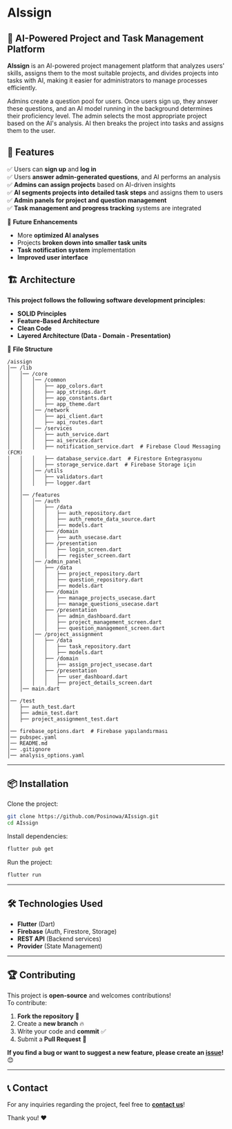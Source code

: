# AIssign

## 🚀 AI-Powered Project and Task Management Platform

**AIssign** is an AI-powered project management platform that analyzes users' skills, assigns them to the most suitable projects, and divides projects into tasks with AI, making it easier for administrators to manage processes efficiently.

Admins create a question pool for users. Once users sign up, they answer these questions, and an AI model running in the background determines their proficiency level. The admin selects the most appropriate project based on the AI's analysis. AI then breaks the project into tasks and assigns them to the user.

## 📌 Features

✅ Users can **sign up** and **log in**  
✅ Users **answer admin-generated questions**, and AI performs an analysis  
✅ **Admins can assign projects** based on AI-driven insights  
✅ **AI segments projects into detailed task steps** and assigns them to users  
✅ **Admin panels for project and question management**  
✅ **Task management and progress tracking** systems are integrated  

🔄 **Future Enhancements**  
- More **optimized AI analyses**  
- Projects **broken down into smaller task units**  
- **Task notification system** implementation  
- **Improved user interface**  

## 🏗️ Architecture

**This project follows the following software development principles:**
- **SOLID Principles**
- **Feature-Based Architecture**
- **Clean Code**
- **Layered Architecture (Data - Domain - Presentation)**

📂 **File Structure**

```
/aissign
│── /lib
│   │── /core
│   │   │── /common
│   │   │   ├── app_colors.dart
│   │   │   ├── app_strings.dart
│   │   │   ├── app_constants.dart
│   │   │   ├── app_theme.dart
│   │   │── /network
│   │   │   ├── api_client.dart
│   │   │   ├── api_routes.dart
│   │   │── /services
│   │   │   ├── auth_service.dart
│   │   │   ├── ai_service.dart
│   │   │   ├── notification_service.dart  # Firebase Cloud Messaging (FCM)
│   │   │   ├── database_service.dart  # Firestore Entegrasyonu
│   │   │   ├── storage_service.dart  # Firebase Storage için
│   │   │── /utils
│   │   │   ├── validators.dart
│   │   │   ├── logger.dart
│   │
│   │── /features
│   │   │── /auth
│   │   │   ├── /data
│   │   │   │   ├── auth_repository.dart
│   │   │   │   ├── auth_remote_data_source.dart
│   │   │   │   ├── models.dart
│   │   │   ├── /domain
│   │   │   │   ├── auth_usecase.dart
│   │   │   ├── /presentation
│   │   │   │   ├── login_screen.dart
│   │   │   │   ├── register_screen.dart
│   │   │── /admin_panel
│   │   │   ├── /data
│   │   │   │   ├── project_repository.dart
│   │   │   │   ├── question_repository.dart
│   │   │   │   ├── models.dart
│   │   │   ├── /domain
│   │   │   │   ├── manage_projects_usecase.dart
│   │   │   │   ├── manage_questions_usecase.dart
│   │   │   ├── /presentation
│   │   │   │   ├── admin_dashboard.dart
│   │   │   │   ├── project_management_screen.dart
│   │   │   │   ├── question_management_screen.dart
│   │   │── /project_assignment
│   │   │   ├── /data
│   │   │   │   ├── task_repository.dart
│   │   │   │   ├── models.dart
│   │   │   ├── /domain
│   │   │   │   ├── assign_project_usecase.dart
│   │   │   ├── /presentation
│   │   │   │   ├── user_dashboard.dart
│   │   │   │   ├── project_details_screen.dart
│   │── main.dart
│
│── /test
│   ├── auth_test.dart
│   ├── admin_test.dart
│   ├── project_assignment_test.dart
│
│── firebase_options.dart  # Firebase yapılandırması
│── pubspec.yaml
│── README.md
│── .gitignore
│── analysis_options.yaml

```

---

## 📦 Installation

Clone the project:

```bash
git clone https://github.com/Posinowa/AIssign.git
cd AIssign
```

Install dependencies:

```bash
flutter pub get
```

Run the project:

```bash
flutter run
```

---

## 🛠 Technologies Used

- **Flutter** (Dart)  
- **Firebase** (Auth, Firestore, Storage)  
- **REST API** (Backend services)  
- **Provider** (State Management)  

---

## 🏆 Contributing

This project is **open-source** and welcomes contributions!  
To contribute:

1. **Fork the repository** 🍴  
2. Create a **new branch** 🔥  
3. Write your code and **commit** ✅  
4. Submit a **Pull Request** 🚀  

**If you find a bug or want to suggest a new feature, please create an [issue](https://github.com/Posinowa/AiPM/issues)!** 😊  

---

## 📞 Contact

For any inquiries regarding the project, feel free to  **[contact us](https://posinowa.com)**!  

Thank you! ❤️


